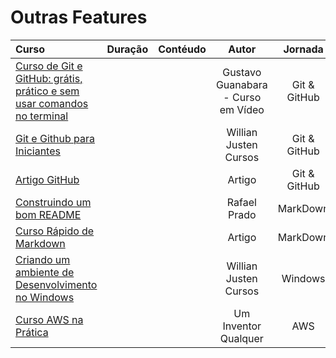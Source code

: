 # **Outras Features**

Curso | Duração | Contéudo | Autor |Jornada
:------|:-------:|:---------:|:-----:|:--------:
[Curso de Git e GitHub: grátis, prático e sem usar comandos no terminal](https://youtube.com/playlist?list=PLHz_AreHm4dm7ZULPAmadvNhH6vk9oNZA) | | | Gustavo Guanabara - Curso em Vídeo | Git & GitHub
[Git e Github para Iniciantes](https://www.youtube.com/playlist?list=PLlAbYrWSYTiPA2iEiQ2PF_A9j__C4hi0A) | | | Willian Justen Cursos | Git & GitHub
[Artigo GitHub](https://docs.github.com/pt/get-started) | | | Artigo | Git & GitHub
[Construindo um bom README](https://youtube.com/playlist?list=PL9arGulRnmXHLgL2Kix0_A6u9Tem-P1na) | | | Rafael Prado | MarkDown
[Curso Rápido de Markdown](https://medium.com/walternascimentobarroso-pt/curso-r%C3%A1pido-de-markdown-4af49e3bfa65#) | | |  Artigo | MarkDown
[Criando um ambiente de Desenvolvimento no Windows](https://youtube.com/playlist?list=PLlAbYrWSYTiOpefWtd6uvwgKT1R-94Zfd) | | | Willian Justen Cursos | Windows
[Curso AWS na Prática](https://www.youtube.com/playlist?list=PLOF5f9_x-OYUaqJar6EKRAonJNSHDFZUm) | | | Um Inventor Qualquer | AWS